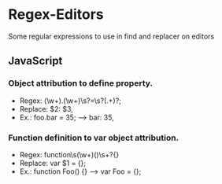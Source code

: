 # Regex-Editors
Some regular expressions to use in find and replacer on editors

## JavaScript
### Object attribution to define property.
  - Regex: (\w+)\.(\w+)\s?=\s?(.+)?;
  - Replace: $2: $3,
  - Ex.: foo.bar = 35;  -->  bar: 35,

### Function definition to var object attribution.
  - Regex: function\s(\w+)\(\)\s+?{}
  - Replace: var $1 = {};
  - Ex.: function Foo() {}  -->  var Foo = {};
